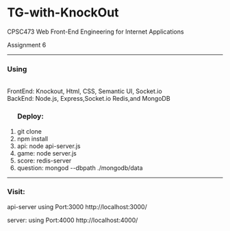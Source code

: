# TG-with-KnockOut
<p>CPSC473 Web Front-End Engineering for Internet Applications</p>
<p>Assignment 6</p> 
<hr>
<h3>Using</h3>
<br>FrontEnd: Knockout, Html, CSS, Semantic UI, Socket.io 
<br>BackEnd: Node.js, Express,Socket.io Redis,and MongoDB


<ol>
 <h3>Deploy:</h3>
 <li>git clone</li>
 <li> npm install</li>
 <li>api: node api-server.js</li>
 <li>game: node server.js</li>
 <li>score:  redis-server</li> 
 <li>question: mongod --dbpath ./mongodb/data</li>
</ol>

<hr>
<h3>Visit:</h3>
<p>api-server using Port:3000 http://localhost:3000/</p>
<p>server: using Port:4000 http://localhost:4000/</p>
